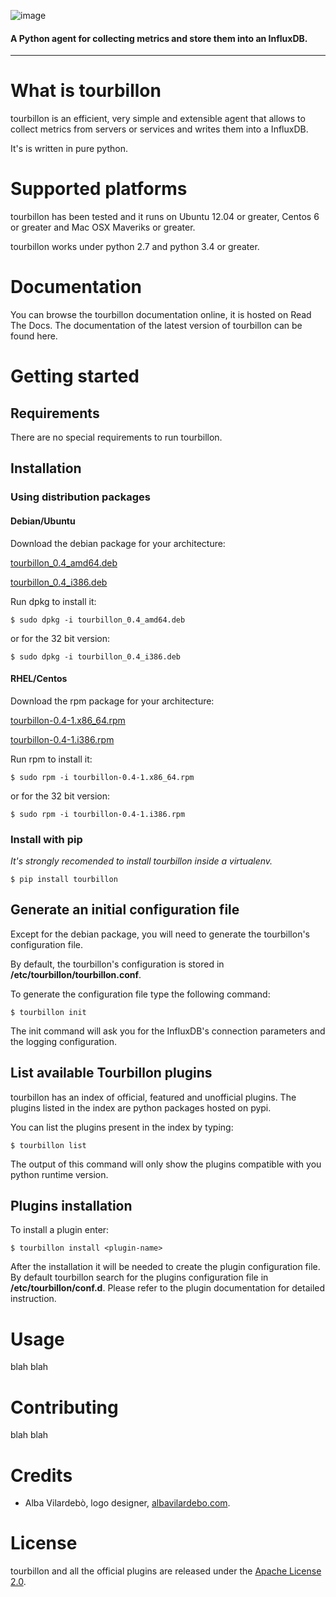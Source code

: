 ![image](https://raw.githubusercontent.com/tourbillonpy/tourbillon-agent/master/assets/tourbillon_logo_gray.png) 
#### A Python agent for collecting metrics and store them into an InfluxDB.

-----






# What is tourbillon

tourbillon is an efficient, very simple and extensible agent that allows to collect metrics from servers or services and writes them into a InfluxDB.

It's is written in pure python.

# Supported platforms

tourbillon has been tested and it runs on Ubuntu 12.04 or greater, Centos 6 or greater and Mac OSX Maveriks or greater.
 
tourbillon works under python 2.7 and python 3.4 or greater.

# Documentation

You can browse the tourbillon documentation online, it is hosted on Read The Docs.
The documentation of the latest version of tourbillon can be found here.


# Getting started

## Requirements

There are no special requirements to run tourbillon.

## Installation

### Using distribution packages

#### Debian/Ubuntu

Download the debian package for your architecture:


[tourbillon_0.4_amd64.deb](http://)

[tourbillon_0.4_i386.deb](http://)

Run dpkg to install it:

```
$ sudo dpkg -i tourbillon_0.4_amd64.deb

```

or for the 32 bit version:

```
$ sudo dpkg -i tourbillon_0.4_i386.deb

```



#### RHEL/Centos


Download the rpm package for your architecture:


[tourbillon-0.4-1.x86_64.rpm](http://)

[tourbillon-0.4-1.i386.rpm](http://)


Run rpm to install it:

```
$ sudo rpm -i tourbillon-0.4-1.x86_64.rpm

```

or for the 32 bit version:

```
$ sudo rpm -i tourbillon-0.4-1.i386.rpm

```



### Install with pip
_It's strongly recomended to install tourbillon inside a virtualenv._

```
$ pip install tourbillon
```


## Generate an initial configuration file

Except for the debian package, you will need to generate the tourbillon's configuration file.

By default, the tourbillon's configuration is stored in **/etc/tourbillon/tourbillon.conf**.

To generate the configuration file type the following command:

```
$ tourbillon init
````

The init command will ask you for the InfluxDB's connection parameters and the logging configuration.



## List available Tourbillon plugins
tourbillon has an index of official, featured and unofficial plugins.
The plugins listed in the index are python packages hosted on pypi.

You can list the plugins present in the index by typing:

```
$ tourbillon list
```

The output of this command will only show the plugins compatible with you python runtime version.


## Plugins installation

To install a plugin enter:

```
$ tourbillon install <plugin-name>
```

After the installation it will be needed to create the plugin configuration file.
By default tourbillon search for the plugins configuration file in **/etc/tourbillon/conf.d**.
Please refer to the plugin documentation for detailed instruction.



# Usage

blah blah

# Contributing

blah blah


# Credits

* Alba Vilardebò, logo designer, [albavilardebo.com](http://albavilardebo.com).


# License

tourbillon and all the official plugins are released under the [Apache License 2.0](http://www.apache.org/licenses/LICENSE-2.0.html).








